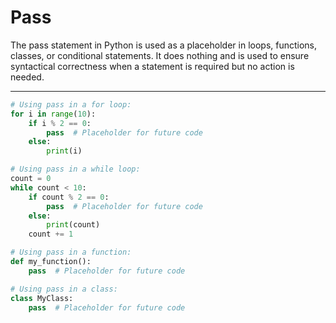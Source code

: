 # Pass

The pass statement in Python is used as a placeholder in loops, functions, classes, or conditional statements. It does nothing and is used to ensure syntactical correctness when a statement is required but no action is needed.

---

```python
# Using pass in a for loop:
for i in range(10):
    if i % 2 == 0:
        pass  # Placeholder for future code
    else:
        print(i)

# Using pass in a while loop:
count = 0
while count < 10:
    if count % 2 == 0:
        pass  # Placeholder for future code
    else:
        print(count)
    count += 1

# Using pass in a function:
def my_function():
    pass  # Placeholder for future code

# Using pass in a class:
class MyClass:
    pass  # Placeholder for future code
```